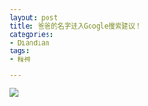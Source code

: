 ```yaml
---
layout: post
title: 爸爸的名字进入Google搜索建议！
categories:
- Diandian
tags:
- 精神

---
```

<img src="http://m1.img.srcdd.com/farm5/d/2012/0627/10/3A44065E9C2491910CCC1DC6232EAA33_B500_900_474_246.PNG" />
